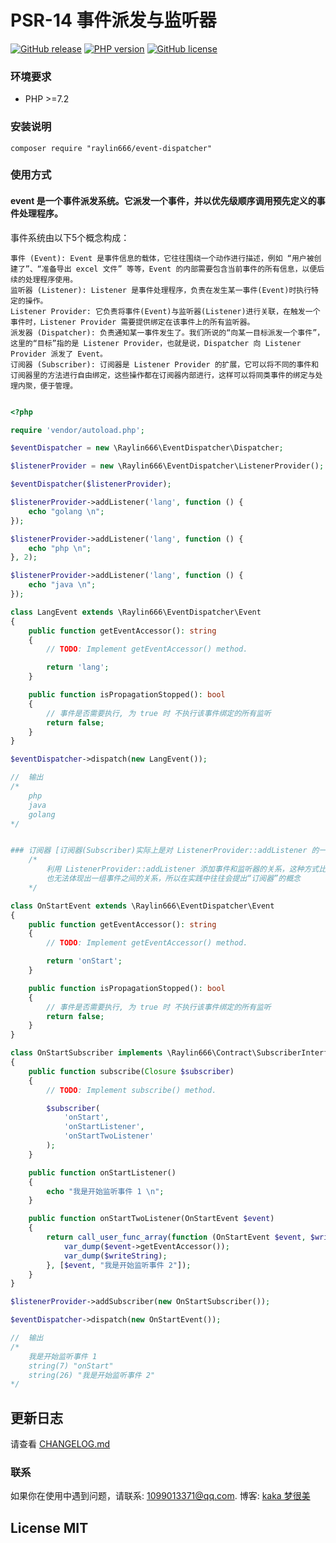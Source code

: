 # PSR-14 事件派发与监听器

[![GitHub release](https://img.shields.io/github/release/raylin666/event-dispatcher.svg)](https://github.com/raylin666/event-dispatcher/releases)
[![PHP version](https://img.shields.io/badge/php-%3E%207.2-orange.svg)](https://github.com/php/php-src)
[![GitHub license](https://img.shields.io/badge/license-MIT-blue.svg)](#LICENSE)

### 环境要求

* PHP >=7.2

### 安装说明

```
composer require "raylin666/event-dispatcher"
```

### 使用方式

#### event 是一个事件派发系统。它派发一个事件，并以优先级顺序调用预先定义的事件处理程序。

事件系统由以下5个概念构成：

    事件 (Event): Event 是事件信息的载体，它往往围绕一个动作进行描述，例如 “用户被创建了”、“准备导出 excel 文件” 等等，Event 的内部需要包含当前事件的所有信息，以便后续的处理程序使用。
    监听器 (Listener): Listener 是事件处理程序，负责在发生某一事件(Event)时执行特定的操作。
    Listener Provider: 它负责将事件(Event)与监听器(Listener)进行关联，在触发一个事件时，Listener Provider 需要提供绑定在该事件上的所有监听器。
    派发器 (Dispatcher): 负责通知某一事件发生了。我们所说的“向某一目标派发一个事件”，这里的“目标”指的是 Listener Provider，也就是说，Dispatcher 向 Listener Provider 派发了 Event。
    订阅器 (Subscriber): 订阅器是 Listener Provider 的扩展，它可以将不同的事件和订阅器里的方法进行自由绑定，这些操作都在订阅器内部进行，这样可以将同类事件的绑定与处理内聚，便于管理。

```php

<?php

require 'vendor/autoload.php';

$eventDispatcher = new \Raylin666\EventDispatcher\Dispatcher;

$listenerProvider = new \Raylin666\EventDispatcher\ListenerProvider();

$eventDispatcher($listenerProvider);

$listenerProvider->addListener('lang', function () {
    echo "golang \n";
});

$listenerProvider->addListener('lang', function () {
    echo "php \n";
}, 2);

$listenerProvider->addListener('lang', function () {
    echo "java \n";
});

class LangEvent extends \Raylin666\EventDispatcher\Event
{
    public function getEventAccessor(): string
    {
        // TODO: Implement getEventAccessor() method.

        return 'lang';
    }

    public function isPropagationStopped(): bool
    {
        // 事件是否需要执行, 为 true 时 不执行该事件绑定的所有监听
        return false;
    }
}

$eventDispatcher->dispatch(new LangEvent());

//  输出
/*
    php 
    java 
    golang 
*/


### 订阅器 [订阅器(Subscriber)实际上是对 ListenerProvider::addListener 的一种装饰]
    /* 
        利用 ListenerProvider::addListener 添加事件和监听器的关系，这种方式比较过程化，
        也无法体现出一组事件之间的关系，所以在实践中往往会提出“订阅器”的概念
    */

class OnStartEvent extends \Raylin666\EventDispatcher\Event
{
    public function getEventAccessor(): string
    {
        // TODO: Implement getEventAccessor() method.

        return 'onStart';
    }

    public function isPropagationStopped(): bool
    {
        // 事件是否需要执行, 为 true 时 不执行该事件绑定的所有监听
        return false;
    }
}

class OnStartSubscriber implements \Raylin666\Contract\SubscriberInterface
{
    public function subscribe(Closure $subscriber)
    {
        // TODO: Implement subscribe() method.

        $subscriber(
            'onStart',
            'onStartListener',
            'onStartTwoListener'
        );
    }

    public function onStartListener()
    {
        echo "我是开始监听事件 1 \n";
    }

    public function onStartTwoListener(OnStartEvent $event)
    {
        return call_user_func_array(function (OnStartEvent $event, $writeString) {
            var_dump($event->getEventAccessor());
            var_dump($writeString);
        }, [$event, "我是开始监听事件 2"]);
    }
}

$listenerProvider->addSubscriber(new OnStartSubscriber());

$eventDispatcher->dispatch(new OnStartEvent());

//  输出
/*
    我是开始监听事件 1 
    string(7) "onStart"
    string(26) "我是开始监听事件 2"
*/

```

## 更新日志

请查看 [CHANGELOG.md](CHANGELOG.md)

### 联系

如果你在使用中遇到问题，请联系: [1099013371@qq.com](mailto:1099013371@qq.com). 博客: [kaka 梦很美](http://www.ls331.com)

## License MIT

